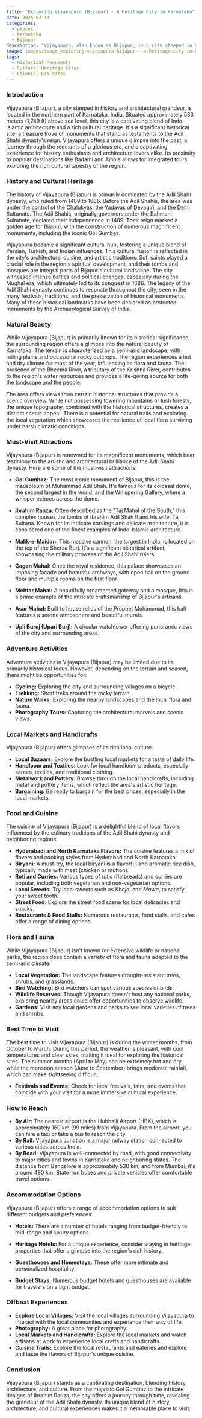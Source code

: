 ```yaml
---
title: "Exploring Vijayapura (Bijapur) - A Heritage City in Karnataka"
date: 2025-03-13
categories:
  - places
  - Karnataka
  - Bijapur
description: "Vijayapura, also known as Bijapur, is a city steeped in history and architecture. This erstwhile capital of the Adil Shahi dynasty is home to numerous Islamic monuments, tombs, and palaces that reflect the blend of Indian and Arabic styles."
image: images/image_exploring-vijayapura-bijapur---a-heritage-city-in-karnataka.png
tags: 
  - Historical Monuments
  - Cultural Heritage Sites
  - Colonial Era Sites
---
```



### **Introduction**

Vijayapura (Bijapur), a city steeped in history and architectural grandeur, is located in the northern part of Karnataka, India. Situated approximately 533 meters (1,749 ft) above sea level, this city is a captivating blend of Indo-Islamic architecture and a rich cultural heritage. It's a significant historical site, a treasure trove of monuments that stand as testaments to the Adil Shahi dynasty's reign.  Vijayapura offers a unique glimpse into the past, a journey through the remnants of a glorious era, and a captivating experience for history enthusiasts and architecture lovers alike. Its proximity to popular destinations like Badami and Aihole allows for integrated tours exploring the rich cultural tapestry of the region.

### **History and Cultural Heritage**

The history of Vijayapura (Bijapur) is primarily dominated by the Adil Shahi dynasty, who ruled from 1489 to 1686. Before the Adil Shahis, the area was under the control of the Chalukyas, the Yadavas of Devagiri, and the Delhi Sultanate. The Adil Shahis, originally governors under the Bahmani Sultanate, declared their independence in 1489. Their reign marked a golden age for Bijapur, with the construction of numerous magnificent monuments, including the iconic Gol Gumbaz.

Vijayapura became a significant cultural hub, fostering a unique blend of Persian, Turkish, and Indian influences. This cultural fusion is reflected in the city's architecture, cuisine, and artistic traditions. Sufi saints played a crucial role in the region's spiritual development, and their tombs and mosques are integral parts of Bijapur's cultural landscape. The city witnessed intense battles and political changes, especially during the Mughal era, which ultimately led to its conquest in 1686. The legacy of the Adil Shahi dynasty continues to resonate throughout the city, seen in the many festivals, traditions, and the preservation of historical monuments. Many of these historical landmarks have been declared as protected monuments by the Archaeological Survey of India.

###  **Natural Beauty**

While Vijayapura (Bijapur) is primarily known for its historical significance, the surrounding region offers a glimpse into the natural beauty of Karnataka. The terrain is characterized by a semi-arid landscape, with rolling plains and occasional rocky outcrops. The region experiences a hot and dry climate for most of the year, influencing its flora and fauna. The presence of the Bheema River, a tributary of the Krishna River, contributes to the region's water resources and provides a life-giving source for both the landscape and the people.



The area offers views from certain historical structures that provide a scenic overview. While not possessing towering mountains or lush forests, the unique topography, combined with the historical structures, creates a distinct scenic appeal. There is a potential for natural trails and exploring the local vegetation which showcases the resilience of local flora surviving under harsh climatic conditions.

### **Must-Visit Attractions**

Vijayapura (Bijapur) is renowned for its magnificent monuments, which bear testimony to the artistic and architectural brilliance of the Adil Shahi dynasty. Here are some of the must-visit attractions:

*   **Gol Gumbaz:**   The most iconic monument of Bijapur, this is the mausoleum of Muhammad Adil Shah. It's famous for its colossal dome, the second largest in the world, and the Whispering Gallery, where a whisper echoes across the dome.

*   **Ibrahim Rauza:**   Often described as the "Taj Mahal of the South," this complex houses the tombs of Ibrahim Adil Shah II and his wife, Taj Sultana.  Known for its intricate carvings and delicate architecture, it is considered one of the finest examples of Indo-Islamic architecture.

*   **Malik-e-Maidan:** This massive cannon, the largest in India, is located on the top of the Sherza Burj. It's a significant historical artifact, showcasing the military prowess of the Adil Shahi rulers.

*   **Gagan Mahal:**  Once the royal residence, this palace showcases an imposing facade and beautiful archways, with open hall on the ground floor and multiple rooms on the first floor.

*   **Mehtar Mahal:** A beautifully ornamented gateway and a mosque, this is a prime example of the intricate craftsmanship of Bijapur's artisans.

*   **Asar Mahal:** Built to house relics of the Prophet Muhammad, this hall features a serene atmosphere and beautiful murals.

*   **Upli Buruj (Upari Burj):** A circular watchtower offering panoramic views of the city and surrounding areas.

### **Adventure Activities**

Adventure activities in Vijayapura (Bijapur) may be limited due to its primarily historical focus. However, depending on the terrain and season, there might be opportunities for:

*   **Cycling:** Exploring the city and surrounding villages on a bicycle.
*   **Trekking:** Short treks around the rocky terrain.
*   **Nature Walks:** Exploring the nearby landscapes and the local flora and fauna.
*   **Photography Tours:** Capturing the architectural marvels and scenic views.

### **Local Markets and Handicrafts**

Vijayapura (Bijapur) offers glimpses of its rich local culture.

*   **Local Bazaars:** Explore the bustling local markets for a taste of daily life.
*   **Handloom and Textiles:** Look for local handloom products, especially sarees, textiles, and traditional clothing.
*   **Metalwork and Pottery:** Browse through the local handicrafts, including metal and pottery items, which reflect the area's artistic heritage.
*   **Bargaining:** Be ready to bargain for the best prices, especially in the local markets.

### **Food and Cuisine**

The cuisine of Vijayapura (Bijapur) is a delightful blend of local flavors influenced by the culinary traditions of the Adil Shahi dynasty and neighboring regions.

*   **Hyderabadi and North Karnataka Flavors:** The cuisine features a mix of flavors and cooking styles from Hyderabad and North Karnataka.
*   **Biryani:** A must-try, the local biryani is a flavorful and aromatic rice dish, typically made with meat (chicken or mutton).
*   **Roti and Curries:** Various types of rotis (flatbreads) and curries are popular, including both vegetarian and non-vegetarian options.
*   **Local Sweets:** Try local sweets such as *Khaja*, and *Mawa*, to satisfy your sweet tooth.
*   **Street Food:** Explore the street food scene for local delicacies and snacks.
*   **Restaurants & Food Stalls:** Numerous restaurants, food stalls, and cafes offer a range of dining options.

### **Flora and Fauna**

While Vijayapura (Bijapur) isn't known for extensive wildlife or national parks, the region does contain a variety of flora and fauna adapted to the semi-arid climate.

*   **Local Vegetation:** The landscape features drought-resistant trees, shrubs, and grasslands.
*   **Bird Watching:** Bird watchers can spot various species of birds.
*   **Wildlife Reserves:** Though Vijayapura doesn't host any national parks, exploring nearby areas could offer opportunities to observe wildlife.
*   **Gardens:** Visit any local gardens and parks to see local varieties of trees and shrubs.

### **Best Time to Visit**

The best time to visit Vijayapura (Bijapur) is during the winter months, from October to March. During this period, the weather is pleasant, with cool temperatures and clear skies, making it ideal for exploring the historical sites.  The summer months (April to May) can be extremely hot and dry, while the monsoon season (June to September) brings moderate rainfall, which can make sightseeing difficult.

*   **Festivals and Events:** Check for local festivals, fairs, and events that coincide with your visit for a more immersive cultural experience.

### **How to Reach**

*   **By Air:** The nearest airport is the Hubballi Airport (HBX), which is approximately 160 km (99 miles) from Vijayapura. From the airport, you can hire a taxi or take a bus to reach the city.
*   **By Rail:** Vijayapura Junction is a major railway station connected to various cities across India.
*   **By Road:** Vijayapura is well-connected by road, with good connectivity to major cities and towns in Karnataka and neighboring states. The distance from Bangalore is approximately 530 km, and from Mumbai, it's around 480 km. State-run buses and private vehicles offer comfortable travel options.

### **Accommodation Options**

Vijayapura (Bijapur) offers a range of accommodation options to suit different budgets and preferences:

*   **Hotels:** There are a number of hotels ranging from budget-friendly to mid-range and luxury options.

*   **Heritage Hotels:** For a unique experience, consider staying in heritage properties that offer a glimpse into the region's rich history.

*   **Guesthouses and Homestays:** These offer more intimate and personalized hospitality.

*   **Budget Stays:** Numerous budget hotels and guesthouses are available for travelers on a tight budget.

### **Offbeat Experiences**

*   **Explore Local Villages:** Visit the local villages surrounding Vijayapura to interact with the local communities and experience their way of life.
*   **Photography:** A great place for photography.
*   **Local Markets and Handicrafts:** Explore the local markets and watch artisans at work to experience local crafts and handicrafts.
*   **Cuisine Trails:** Explore the local restaurants and eateries and explore and taste the flavors of Bijapur's unique cuisine.

### **Conclusion**

Vijayapura (Bijapur) stands as a captivating destination, blending history, architecture, and culture. From the majestic Gol Gumbaz to the intricate designs of Ibrahim Rauza, the city offers a journey through time, revealing the grandeur of the Adil Shahi dynasty. Its unique blend of history, architecture, and cultural experiences makes it a memorable place to visit.


